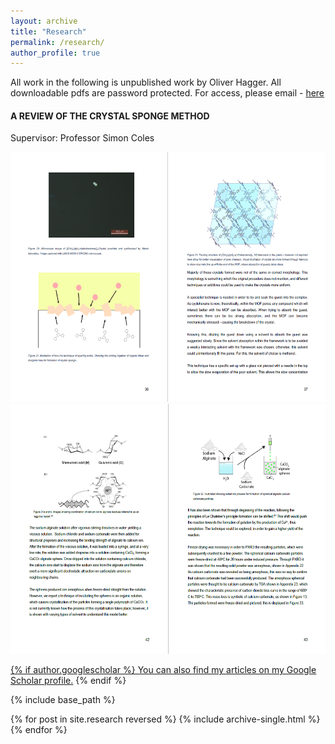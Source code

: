 ```yaml
---
layout: archive
title: "Research"
permalink: /research/
author_profile: true
---
```


All work in the following is unpublished work by Oliver Hagger. 
All downloadable pdfs are password protected. For access, please email - <a href="mailto:oliver.hagger.21@ucl.ac.uk">here</a>


<h4>A REVIEW OF THE CRYSTAL SPONGE METHOD</h4>
<p>Supervisor: Professor Simon Coles</p>

<img src="/images/thyearproject.PNG" alt="Sample of 4th year project report" width="600" height="400"/>

<a href="/files/3rd year project.pdf">

<img src="/images/rdyearproject.PNG" alt="Sample of 3rd year project report" width="600" height="400"/>




{% if author.googlescholar %}
  You can also find my articles on <u><a href="{{author.googlescholar}}">my Google Scholar profile</a>.</u>
{% endif %}

{% include base_path %}

{% for post in site.research reversed %}
  {% include archive-single.html %}
{% endfor %}